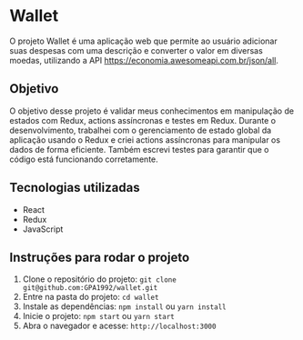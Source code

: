 # Wallet

O projeto Wallet é uma aplicação web que permite ao usuário adicionar suas despesas com uma descrição e converter o valor em diversas moedas, utilizando a API https://economia.awesomeapi.com.br/json/all.

## Objetivo

O objetivo desse projeto é validar meus conhecimentos em manipulação de estados com Redux, actions assíncronas e testes em Redux. Durante o desenvolvimento, trabalhei com o gerenciamento de estado global da aplicação usando o Redux e criei actions assíncronas para manipular os dados de forma eficiente. Também escrevi testes para garantir que o código está funcionando corretamente.

## Tecnologias utilizadas

- React
- Redux
- JavaScript

## Instruções para rodar o projeto

1. Clone o repositório do projeto: `git clone git@github.com:GPA1992/wallet.git`
2. Entre na pasta do projeto: `cd wallet`
3. Instale as dependências: `npm install` ou `yarn install`
4. Inicie o projeto: `npm start` ou `yarn start`
5. Abra o navegador e acesse: `http://localhost:3000`


